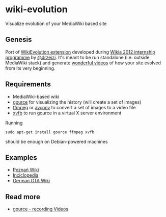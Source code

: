 wiki-evolution
==============

Visualize evolution of your MediaWiki based site

## Genesis

Port of [WikiEvolution extension](https://github.com/Wikia/app/tree/dev/extensions/wikia/hacks/WikiEvolution)
developed during [Wikia 2012 internship programme](http://community.wikia.com/wiki/User_blog:Macbre/Awesome_Projects_from_our_Interns)
by [@drzejzi](https://github.com/Drzejzi). It's meant to be run standalone (i.e. outside MediaWiki stack) and generate
[wonderful videos](https://www.youtube.com/watch?v=QE32HghV8-I) of how your site evolved from its very beginning.

## Requirements

* MediaWiki-based wiki
* [gource](https://github.com/acaudwell/Gource) for visualizing the history (will create a set of images)
* [ffmpeg](http://www.ffmpeg.org/) or [avconv](http://libav.org/avconv.html) to convert a set of images to a video file
* [xvfb](http://www.x.org/releases/X11R7.6/doc/man/man1/Xvfb.1.xhtml) to run gource in a virtual X server environment

Running

```
sudo apt-get install gource ffmpeg xvfb
```

should be enough on Debian-powered machines

## Examples

* [Poznań Wiki](http://www.youtube.com/watch?v=QE32HghV8-I)
* [Inciclopedia](http://www.youtube.com/watch?v=-AsGVA3HlSU)
* [German GTA Wiki](http://www.youtube.com/watch?v=a3NbIf3i36g)

## Read more

* [gource - recording Videos](http://code.google.com/p/gource/wiki/Videos)
